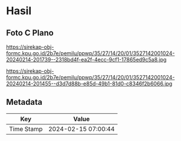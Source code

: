 # Hasil

## Foto C Plano

https://sirekap-obj-formc.kpu.go.id/2b7e/pemilu/ppwp/35/27/14/20/01/3527142001024-20240214-201739--2318bd4f-ea2f-4ecc-9cf1-17865ed9c5a8.jpg

https://sirekap-obj-formc.kpu.go.id/2b7e/pemilu/ppwp/35/27/14/20/01/3527142001024-20240214-201455--d3d7d88b-e85d-49b1-81d0-c8346f2b6066.jpg


## Metadata

| Key        | Value               |
| ---------- | ------------------- |
| Time Stamp | 2024-02-15 07:00:44 |



